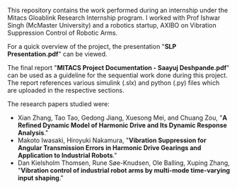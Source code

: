This repository contains the work performed during an internship under the Mitacs Gloablink Research Internship program. I worked with Prof Ishwar Singh (McMaster University) and a robotics startup, AXIBO on Vibration Suppression Control of Robotic Arms.

For a quick overview of the project, the presentation "**SLP Presentation.pdf**" can be viewed.

The final report "**MITACS Project Documentation - Saayuj Deshpande.pdf**" can be used as a guideline for the sequential work done during this project. The report references various simulink (.slx) and python (.py) files which are uploaded in the respective sections.

The research papers studied were:
- Xian Zhang, Tao Tao, Gedong Jiang, Xuesong Mei, and Chuang Zou, "**A Refined Dynamic Model of Harmonic Drive and Its Dynamic Response Analysis**."
- Makoto Iwasaki, Hiroyuki Nakamura, "**Vibration Suppression for Angular Transmission Errors in Harmonic Drive Gearings and Application to Industrial Robots**."
- Dan Kielsholm Thomsen, Rune Søe-Knudsen, Ole Balling, Xuping Zhang, "**Vibration control of industrial robot arms by multi-mode time-varying input shaping**."
